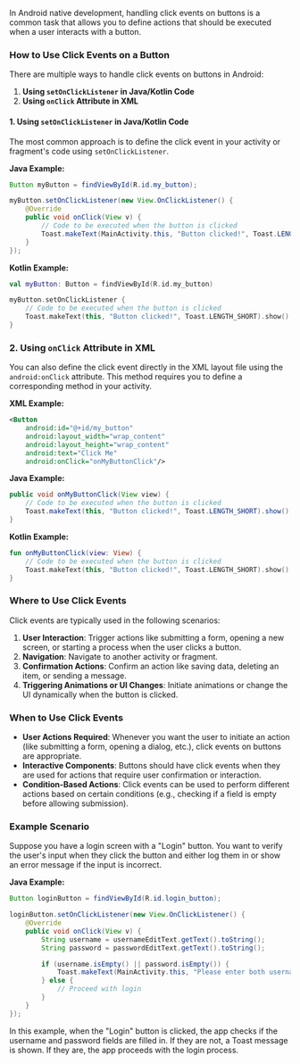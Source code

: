In Android native development, handling click events on buttons is a common task 
that allows you to define actions that should be executed when a user interacts with a button.

### How to Use Click Events on a Button

There are multiple ways to handle click events on buttons in Android:

1. **Using `setOnClickListener` in Java/Kotlin Code**
2. **Using `onClick` Attribute in XML**

#### 1. Using `setOnClickListener` in Java/Kotlin Code

The most common approach is to define the click event in your activity or fragment's code using `setOnClickListener`.

**Java Example:**

```java
Button myButton = findViewById(R.id.my_button);

myButton.setOnClickListener(new View.OnClickListener() {
    @Override
    public void onClick(View v) {
        // Code to be executed when the button is clicked
        Toast.makeText(MainActivity.this, "Button clicked!", Toast.LENGTH_SHORT).show();
    }
});
```

**Kotlin Example:**

```kotlin
val myButton: Button = findViewById(R.id.my_button)

myButton.setOnClickListener {
    // Code to be executed when the button is clicked
    Toast.makeText(this, "Button clicked!", Toast.LENGTH_SHORT).show()
}
```

### 2. Using `onClick` Attribute in XML

You can also define the click event directly in the XML layout file using the `android:onClick` attribute. This method requires you to define a corresponding method in your activity.

**XML Example:**

```xml
<Button
    android:id="@+id/my_button"
    android:layout_width="wrap_content"
    android:layout_height="wrap_content"
    android:text="Click Me"
    android:onClick="onMyButtonClick"/>
```

**Java Example:**

```java
public void onMyButtonClick(View view) {
    // Code to be executed when the button is clicked
    Toast.makeText(this, "Button clicked!", Toast.LENGTH_SHORT).show();
}
```

**Kotlin Example:**

```kotlin
fun onMyButtonClick(view: View) {
    // Code to be executed when the button is clicked
    Toast.makeText(this, "Button clicked!", Toast.LENGTH_SHORT).show()
}
```

### Where to Use Click Events

Click events are typically used in the following scenarios:

1. **User Interaction**: Trigger actions like submitting a form, opening a new screen, or starting a process when the user clicks a button.
2. **Navigation**: Navigate to another activity or fragment.
3. **Confirmation Actions**: Confirm an action like saving data, deleting an item, or sending a message.
4. **Triggering Animations or UI Changes**: Initiate animations or change the UI dynamically when the button is clicked.

### When to Use Click Events

- **User Actions Required**: Whenever you want the user to initiate an action (like submitting a form, opening a dialog, etc.), click events on buttons are appropriate.
- **Interactive Components**: Buttons should have click events when they are used for actions that require user confirmation or interaction.
- **Condition-Based Actions**: Click events can be used to perform different actions based on certain conditions (e.g., checking if a field is empty before allowing submission).

### Example Scenario

Suppose you have a login screen with a "Login" button. You want to verify the user's input when they click the button and either log them in or show an error message if the input is incorrect.

**Java Example:**

```java
Button loginButton = findViewById(R.id.login_button);

loginButton.setOnClickListener(new View.OnClickListener() {
    @Override
    public void onClick(View v) {
        String username = usernameEditText.getText().toString();
        String password = passwordEditText.getText().toString();

        if (username.isEmpty() || password.isEmpty()) {
            Toast.makeText(MainActivity.this, "Please enter both username and password", Toast.LENGTH_SHORT).show();
        } else {
            // Proceed with login
        }
    }
});
```

In this example, when the "Login" button is clicked, the app checks if the username and password fields are filled in. If they are not, a Toast message is shown. If they are, the app proceeds with the login process.